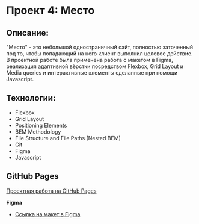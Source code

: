 # Проект 4: Место

## Описание: 

"Место" - это небольшой одностраничный сайт, полностью заточенный под то, чтобы попадающий на него клиент выполнил целевое действие. В проектной работе была применена работа с макетом в Figma, реализация адаптивной вёрстки посредством Flexbox, Grid Layout и Media queries и интерактивные элементы сделанные при помощи Javascript.

## Технологии: 

* Flexbox 
* Grid Layout 
* Positioning Elements 
* BEM Methodology 
* File Structure and File Paths (Nested BEM) 
* Git 
* Figma
* Javascript

## GitHub Pages

[Проектная работа на GitHub Pages](https://kvadrat-1.github.io/mesto/)

**Figma**

* [Ссылка на макет в Figma](https://www.figma.com/file/StZjf8HnoeLdiXS7dYrLAh/JavaScript.-Sprint-4)


